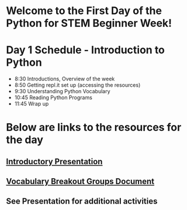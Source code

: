 # Welcome to the First Day of the Python for STEM Beginner Week!

# Day 1 Schedule - Introduction to Python
* 8:30  Introductions, Overview of the week
* 8:50  Getting repl.it set up (accessing the resources)
* 9:30  Understanding Python Vocabulary
* 10:45  Reading Python Programs
* 11:45  Wrap up

# Below are links to the resources for the day

## [Introductory Presentation](https://docs.google.com/presentation/d/1Ax2IB1lcuJM9RdKISdMi-7wqaAQw2k2Mx8cbfvd9AcU/edit?usp=sharing)
## [Vocabulary Breakout Groups Document](https://docs.google.com/presentation/d/1WZp9upfId1k8lAF4t4pGZvaM-YnZtBShKLLWFexOTwQ/edit?usp=sharing)
## See Presentation for additional activities